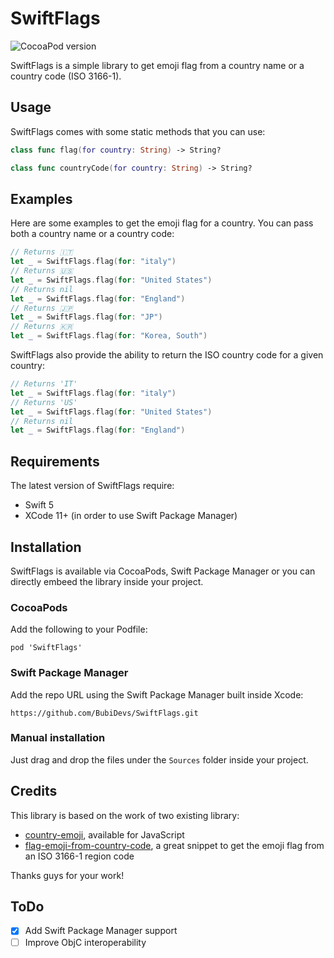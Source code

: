 # SwiftFlags

![CocoaPod version](https://img.shields.io/cocoapods/v/SwiftFlags)

SwiftFlags is a simple library to get emoji flag from a country name or a country code (ISO 3166-1).

## Usage

SwiftFlags comes with some static methods that you can use:

```swift
class func flag(for country: String) -> String?
```

```swift
class func countryCode(for country: String) -> String?
```

## Examples

Here are some examples to get the emoji flag for a country. You can pass both a country name or a country code:

```swift
// Returns 🇮🇹
let _ = SwiftFlags.flag(for: "italy")
// Returns 🇺🇸
let _ = SwiftFlags.flag(for: "United States")
// Returns nil
let _ = SwiftFlags.flag(for: "England")
// Returns 🇯🇵
let _ = SwiftFlags.flag(for: "JP")
// Returns 🇰🇷
let _ = SwiftFlags.flag(for: "Korea, South")
```

SwiftFlags also provide the ability to return the ISO country code for a given country:

```swift
// Returns 'IT'
let _ = SwiftFlags.flag(for: "italy")
// Returns 'US'
let _ = SwiftFlags.flag(for: "United States")
// Returns nil
let _ = SwiftFlags.flag(for: "England")
```

## Requirements

The latest version of SwiftFlags require:

* Swift 5
* XCode 11+ (in order to use Swift Package Manager)

## Installation

SwiftFlags is available via CocoaPods, Swift Package Manager or you can directly embeed the library inside your project.

### CocoaPods

Add the following to your Podfile:

`pod 'SwiftFlags'`

### Swift Package Manager

Add the repo URL using the Swift Package Manager built inside Xcode:

`https://github.com/BubiDevs/SwiftFlags.git`

### Manual installation

Just drag and drop the files under the `Sources` folder inside your project.

## Credits

This library is based on the work of two existing library:

* [country-emoji](https://github.com/meeDamian/country-emoji/blob/master/src/lib.js), available for JavaScript
* [flag-emoji-from-country-code](https://github.com/bendodson/flag-emoji-from-country-code), a great snippet to get the emoji flag from an ISO 3166-1 region code

Thanks guys for your work!

## ToDo

* [x] Add Swift Package Manager support
* [ ] Improve ObjC interoperability
